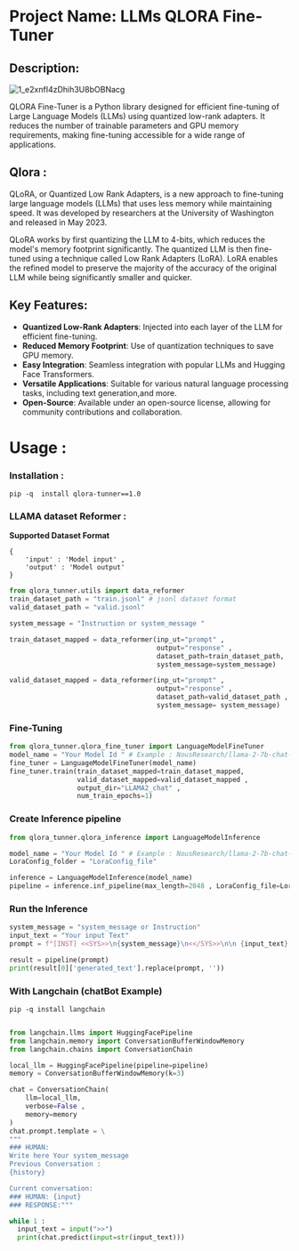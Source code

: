 # Project Name: LLMs QLORA Fine-Tuner

## Description:

![1_e2xnfI4zDhih3U8bOBNacg](https://github.com/Kirouane-Ayoub/qlora_tunner/assets/99510125/24d47f2e-45b5-474f-bb2d-bc41232a2c25)

QLORA Fine-Tuner is a Python library designed for efficient fine-tuning of Large Language Models (LLMs) using quantized low-rank adapters. It reduces the number of trainable parameters and GPU memory requirements, making fine-tuning accessible for a wide range of applications.

## Qlora : 
QLoRA, or Quantized Low Rank Adapters, is a new approach to fine-tuning large language models (LLMs) that uses less memory while maintaining speed. It was developed by researchers at the University of Washington and released in May 2023.

QLoRA works by first quantizing the LLM to 4-bits, which reduces the model's memory footprint significantly. The quantized LLM is then fine-tuned using a technique called Low Rank Adapters (LoRA). LoRA enables the refined model to preserve the majority of the accuracy of the original LLM while being significantly smaller and quicker.

## Key Features:

+ **Quantized Low-Rank Adapters**: Injected into each layer of the LLM for efficient fine-tuning.
+ **Reduced Memory Footprint**: Use of quantization techniques to save GPU memory.
+ **Easy Integration**: Seamless integration with popular LLMs and Hugging Face Transformers.
+ **Versatile Applications**: Suitable for various natural language processing tasks, including text generation,and more.
+ **Open-Source**: Available under an open-source license, allowing for community contributions and collaboration.


# Usage : 

### Installation : 
```
pip -q  install qlora-tunner==1.0
```

### LLAMA dataset Reformer : 

**Supported Dataset Format**
```
{
    'input' : 'Model input' ,
    'output' : 'Model output' 
}
```

```python
from qlora_tunner.utils import data_reformer
train_dataset_path = "train.jsonl" # jsonl dataset format 
valid_dataset_path = "valid.jsonl"

system_message = "Instruction or system_message "

train_dataset_mapped = data_reformer(inp_ut="prompt" ,
                                     output="response" , 
                                     dataset_path=train_dataset_path, 
                                     system_message=system_message)

valid_dataset_mapped = data_reformer(inp_ut="prompt" ,
                                     output="response" ,
                                     dataset_path=valid_dataset_path , 
                                     system_message= system_message)
```
### Fine-Tuning 

```python
from qlora_tunner.qlora_fine_tuner import LanguageModelFineTuner
model_name = "Your Model Id " # Example : NousResearch/llama-2-7b-chat-hf
fine_tuner = LanguageModelFineTuner(model_name)
fine_tuner.train(train_dataset_mapped=train_dataset_mapped,
                 valid_dataset_mapped=valid_dataset_mapped , 
                 output_dir="LLAMA2_chat" ,
                 num_train_epochs=1)
```

### Create Inference pipeline
```python
from qlora_tunner.qlora_inference import LanguageModelInference

model_name = "Your Model Id " # Example : NousResearch/llama-2-7b-chat-hf
LoraConfig_folder = "LoraConfig_file"

inference = LanguageModelInference(model_name)
pipeline = inference.inf_pipeline(max_length=2048 , LoraConfig_file=LoraConfig_folder)
```
### Run the Inference

```python
system_message = "system_message or Instruction"
input_text = "Your input Text"
prompt = f"[INST] <<SYS>>\n{system_message}\n<</SYS>>\n\n {input_text}. [/INST]"

result = pipeline(prompt)
print(result[0]['generated_text'].replace(prompt, ''))

```
### With Langchain (chatBot Example) 
```
pip -q install langchain
```

```python

from langchain.llms import HuggingFacePipeline
from langchain.memory import ConversationBufferWindowMemory
from langchain.chains import ConversationChain

local_llm = HuggingFacePipeline(pipeline=pipeline)
memory = ConversationBufferWindowMemory(k=3)

chat = ConversationChain(
    llm=local_llm,
    verbose=False ,
    memory=memory
)
chat.prompt.template = \
"""
### HUMAN:
Write here Your system_message
Previous Conversation :
{history}

Current conversation:
### HUMAN: {input}
### RESPONSE:"""

while 1 :
  input_text = input(">>")
  print(chat.predict(input=str(input_text)))
```
